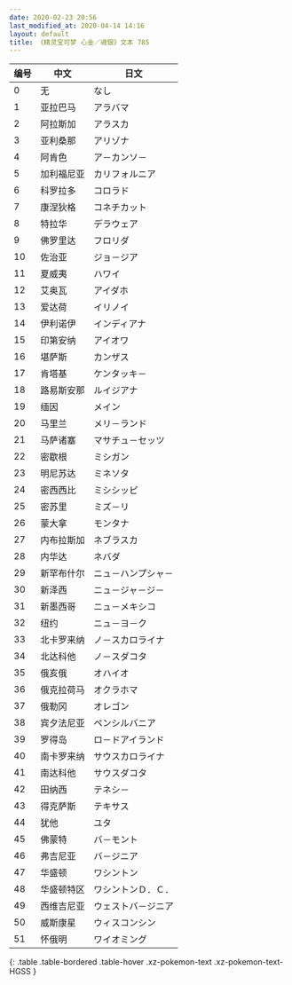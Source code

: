 ```yaml
---
date: 2020-02-23 20:56
last_modified_at: 2020-04-14 14:16
layout: default
title: 《精灵宝可梦 心金／魂银》文本 785
---
```

| 编号 | 中文 | 日文 |
| ---- | ---- | ---- |
| 0 | 无 | なし |
| 1 | 亚拉巴马 | アラバマ |
| 2 | 阿拉斯加 | アラスカ |
| 3 | 亚利桑那 | アリゾナ |
| 4 | 阿肯色 | ア－カンソ－ |
| 5 | 加利福尼亚 | カリフォルニア |
| 6 | 科罗拉多 | コロラド |
| 7 | 康涅狄格 | コネチカット |
| 8 | 特拉华 | デラウェア |
| 9 | 佛罗里达 | フロリダ |
| 10 | 佐治亚 | ジョ－ジア |
| 11 | 夏威夷 | ハワイ |
| 12 | 艾奥瓦 | アイダホ |
| 13 | 爱达荷 | イリノイ |
| 14 | 伊利诺伊 | インディアナ |
| 15 | 印第安纳 | アイオワ |
| 16 | 堪萨斯 | カンザス |
| 17 | 肯塔基 | ケンタッキ－ |
| 18 | 路易斯安那 | ルイジアナ |
| 19 | 缅因 | メイン |
| 20 | 马里兰 | メリ－ランド |
| 21 | 马萨诸塞 | マサチュ－セッツ |
| 22 | 密歇根 | ミシガン |
| 23 | 明尼苏达 | ミネソタ |
| 24 | 密西西比 | ミシシッピ |
| 25 | 密苏里 | ミズ－リ |
| 26 | 蒙大拿 | モンタナ |
| 27 | 内布拉斯加 | ネブラスカ |
| 28 | 内华达 | ネバダ |
| 29 | 新罕布什尔 | ニュ－ハンプシャ－ |
| 30 | 新泽西 | ニュ－ジャ－ジ－ |
| 31 | 新墨西哥 | ニュ－メキシコ |
| 32 | 纽约 | ニュ－ヨ－ク |
| 33 | 北卡罗来纳 | ノ－スカロライナ |
| 34 | 北达科他 | ノ－スダコタ |
| 35 | 俄亥俄 | オハイオ |
| 36 | 俄克拉荷马 | オクラホマ |
| 37 | 俄勒冈 | オレゴン |
| 38 | 宾夕法尼亚 | ペンシルバニア |
| 39 | 罗得岛 | ロ－ドアイランド |
| 40 | 南卡罗来纳 | サウスカロライナ |
| 41 | 南达科他 | サウスダコタ |
| 42 | 田纳西 | テネシ－ |
| 43 | 得克萨斯 | テキサス |
| 44 | 犹他 | ユタ |
| 45 | 佛蒙特 | バ－モント |
| 46 | 弗吉尼亚 | バ－ジニア |
| 47 | 华盛顿 | ワシントン |
| 48 | 华盛顿特区 | ワシントンＤ．Ｃ． |
| 49 | 西维吉尼亚 | ウェストバ－ジニア |
| 50 | 威斯康星 | ウィスコンシン |
| 51 | 怀俄明 | ワイオミング |
{: .table .table-bordered .table-hover .xz-pokemon-text .xz-pokemon-text-HGSS }